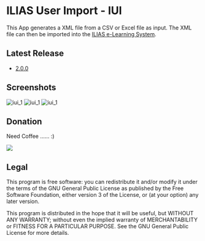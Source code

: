 # ILIAS User Import - IUI
This App generates a XML file from a CSV or Excel file as input. The XML file can then be imported into the [ILIAS e-Learning System](http://www.ilias.de/).

## Latest Release
  * [2.0.0](https://github.com/iFadi/ilias-userimport/releases/download/2.0.0/IUI_2.0.0.jar)

## Screenshots
![iui_1](https://dl.dropbox.com/u/3098106/IUI/IUI_2.0.0_beta1.png)
![iui_1](https://dl.dropbox.com/u/3098106/IUI/IUI_2.0.0_beta2.png)
![iui_1](https://dl.dropbox.com/u/3098106/IUI/IUI_2.0.0_beta3.png)


## Donation
Need Coffee ...... :)

[<img src="https://www.paypalobjects.com/en_US/i/btn/btn_donate_LG.gif">](https://www.paypal.com/cgi-bin/webscr?cmd=_donations&business=fadi_asbih%40yahoo%2ede&lc=US&item_name=Support%20Developing%20ILIAS%20User%20Import&no_note=0&currency_code=EUR&bn=PP%2dDonationsBF%3abtn_donate_LG%2egif%3aNonHostedGuest)

## Legal
This program is free software: you can redistribute it and/or modify
it under the terms of the GNU General Public License as published by
the Free Software Foundation, either version 3 of the License, or
(at your option) any later version.

This program is distributed in the hope that it will be useful,
but WITHOUT ANY WARRANTY; without even the implied warranty of
MERCHANTABILITY or FITNESS FOR A PARTICULAR PURPOSE.  See the
GNU General Public License for more details.